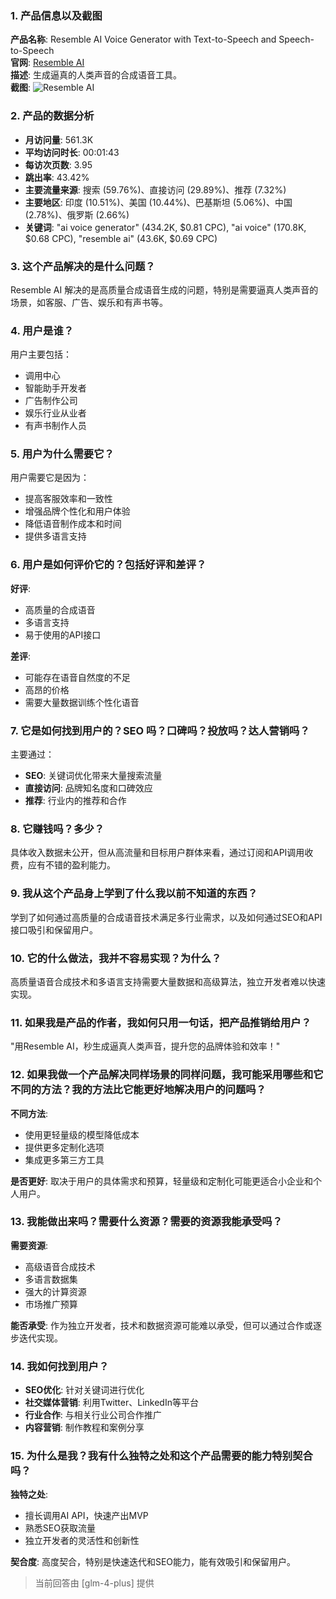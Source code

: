 ### 1. 产品信息以及截图

**产品名称**: Resemble AI Voice Generator with Text-to-Speech and Speech-to-Speech  
**官网**: [Resemble AI](https://www.resemble.ai)  
**描述**: 生成逼真的人类声音的合成语音工具。  
**截图**: ![Resemble AI](https://cdn-images.toolify.ai/image/e608598117ff1813165d855e27eda0de.jpeg)

### 2. 产品的数据分析

- **月访问量**: 561.3K
- **平均访问时长**: 00:01:43
- **每访次页数**: 3.95
- **跳出率**: 43.42%
- **主要流量来源**: 搜索 (59.76%)、直接访问 (29.89%)、推荐 (7.32%)
- **主要地区**: 印度 (10.51%)、美国 (10.44%)、巴基斯坦 (5.06%)、中国 (2.78%)、俄罗斯 (2.66%)
- **关键词**: "ai voice generator" (434.2K, $0.81 CPC), "ai voice" (170.8K, $0.68 CPC), "resemble ai" (43.6K, $0.69 CPC)

### 3. 这个产品解决的是什么问题？

Resemble AI 解决的是高质量合成语音生成的问题，特别是需要逼真人类声音的场景，如客服、广告、娱乐和有声书等。

### 4. 用户是谁？

用户主要包括：
- 调用中心
- 智能助手开发者
- 广告制作公司
- 娱乐行业从业者
- 有声书制作人员

### 5. 用户为什么需要它？

用户需要它是因为：
- 提高客服效率和一致性
- 增强品牌个性化和用户体验
- 降低语音制作成本和时间
- 提供多语言支持

### 6. 用户是如何评价它的？包括好评和差评？

**好评**:
- 高质量的合成语音
- 多语言支持
- 易于使用的API接口

**差评**:
- 可能存在语音自然度的不足
- 高昂的价格
- 需要大量数据训练个性化语音

### 7. 它是如何找到用户的？SEO 吗？口碑吗？投放吗？达人营销吗？

主要通过：
- **SEO**: 关键词优化带来大量搜索流量
- **直接访问**: 品牌知名度和口碑效应
- **推荐**: 行业内的推荐和合作

### 8. 它赚钱吗？多少？

具体收入数据未公开，但从高流量和目标用户群体来看，通过订阅和API调用收费，应有不错的盈利能力。

### 9. 我从这个产品身上学到了什么我以前不知道的东西？

学到了如何通过高质量的合成语音技术满足多行业需求，以及如何通过SEO和API接口吸引和保留用户。

### 10. 它的什么做法，我并不容易实现？为什么？

高质量语音合成技术和多语言支持需要大量数据和高级算法，独立开发者难以快速实现。

### 11. 如果我是产品的作者，我如何只用一句话，把产品推销给用户？

"用Resemble AI，秒生成逼真人类声音，提升您的品牌体验和效率！"

### 12. 如果我做一个产品解决同样场景的同样问题，我可能采用哪些和它不同的方法？我的方法比它能更好地解决用户的问题吗？

**不同方法**:
- 使用更轻量级的模型降低成本
- 提供更多定制化选项
- 集成更多第三方工具

**是否更好**:
取决于用户的具体需求和预算，轻量级和定制化可能更适合小企业和个人用户。

### 13. 我能做出来吗？需要什么资源？需要的资源我能承受吗？

**需要资源**:
- 高级语音合成技术
- 多语言数据集
- 强大的计算资源
- 市场推广预算

**能否承受**:
作为独立开发者，技术和数据资源可能难以承受，但可以通过合作或逐步迭代实现。

### 14. 我如何找到用户？

- **SEO优化**: 针对关键词进行优化
- **社交媒体营销**: 利用Twitter、LinkedIn等平台
- **行业合作**: 与相关行业公司合作推广
- **内容营销**: 制作教程和案例分享

### 15. 为什么是我？我有什么独特之处和这个产品需要的能力特别契合吗？

**独特之处**:
- 擅长调用AI API，快速产出MVP
- 熟悉SEO获取流量
- 独立开发者的灵活性和创新性

**契合度**:
高度契合，特别是快速迭代和SEO能力，能有效吸引和保留用户。

> 当前回答由 [glm-4-plus] 提供
